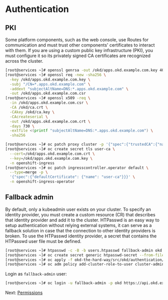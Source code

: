 # Authentication

## PKI

Some platform components, such as the web console, use Routes for communication
and must trust other components' certificates to interact with them. If you are
using a custom public key infrastructure (PKI), you must configure it so its
privately signed CA certificates are recognized across the cluster.

```bash
[root@services ~]# openssl genrsa -out /okd/apps.okd.example.com.key 4096
[root@services ~]# openssl req -new -sha256 \
  -key /okd/apps.okd.example.com.key \
  -subj "/CN=*.apps.okd.example.com" \
  -addext "subjectAltName=DNS:*.apps.okd.example.com" \
  -out /okd/apps.okd.example.com.csr
[root@services ~]# openssl x509 -req \
  -in /okd/apps.okd.example.com.csr \
  -CA /okd/ca.crt \
  -CAkey /okd/ca.key \
  -CAcreateserial \
  -out /okd/apps.okd.example.com.crt \
  -days 730 \
  -extfile <(printf "subjectAltName=DNS:*.apps.okd.example.com") \
  -sha256
```

```bash
[root@services ~]# oc patch proxy cluster -p '{"spec":{"trustedCA":{"name":"user-ca-bundle"}}}' --type=merge
[root@services ~]# oc create secret tls user-ca \
  --cert=/okd/apps.okd.example.com.crt \
  --key=/okd/apps.okd.example.com.key \
  -n openshift-ingress
[root@services ~]# oc patch ingresscontroller.operator default \
  --type=merge -p \
  '{"spec":{"defaultCertificate": {"name": "user-ca"}}}' \
  -n openshift-ingress-operator
```

## Fallback admin

By default, only a kubeadmin user exists on your cluster. To specify an identity
provider, you must create a custom resource (CR) that describes that identity
provider and add it to the cluster. HTPasswd is an easy way to setup
authentication without relying external systems, it can serve as a fallback
solution in case that the connection to other identity providers is broken. To
use the HTPasswd identity provider, a secret that contains the HTPasswd user
file must be defined.

```bash
[root@services ~]# htpasswd -c -B -b users.htpasswd fallback-admin okd
[root@services ~]# oc create secret generic htpasswd-secret --from-file=htpasswd=/root/users.htpasswd -n openshift-config
[root@services ~]# oc apply -f okd-the-hard-way/src/okd/authentication/oauth-cluster.yaml
[root@services ~]# oc adm policy add-cluster-role-to-user cluster-admin fallback-admin
```

Login as `fallback-admin` user:

```bash
[root@services ~]# oc login -u fallback-admin -p okd https://api.okd.example.com:6443
```

Next: [Permissions](11-permissions.md)
